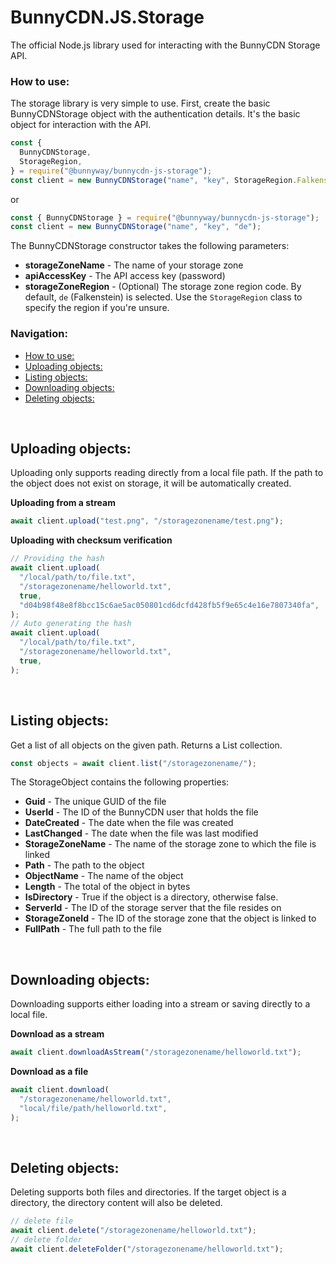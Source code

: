 # BunnyCDN.JS.Storage

The official Node.js library used for interacting with the BunnyCDN Storage API.

### How to use:

The storage library is very simple to use. First, create the basic BunnyCDNStorage object with the authentication details. It's the basic object for interaction with the API.

```javascript
const {
  BunnyCDNStorage,
  StorageRegion,
} = require("@bunnyway/bunnycdn-js-storage");
const client = new BunnyCDNStorage("name", "key", StorageRegion.Falkenstein);
```

or

```javascript
const { BunnyCDNStorage } = require("@bunnyway/bunnycdn-js-storage");
const client = new BunnyCDNStorage("name", "key", "de");
```

The BunnyCDNStorage constructor takes the following parameters:

- **storageZoneName** - The name of your storage zone
- **apiAccessKey** - The API access key (password)
- **storageZoneRegion** - (Optional) The storage zone region code. By default, `de` (Falkenstein) is selected. Use the `StorageRegion` class to specify the region if you're unsure.

### Navigation:

- [How to use:](#how-to-use)
- [Uploading objects:](#uploading-objects)
- [Listing objects:](#listing-objects)
- [Downloading objects:](#downloading-objects)
- [Deleting objects:](#deleting-objects)

<br/>

## Uploading objects:

Uploading only supports reading directly from a local file path. If the path to the object does not exist on storage, it will be automatically created.

**Uploading from a stream**

```javascript
await client.upload("test.png", "/storagezonename/test.png");
```

**Uploading with checksum verification**

```javascript
// Providing the hash
await client.upload(
  "/local/path/to/file.txt",
  "/storagezonename/helloworld.txt",
  true,
  "d04b98f48e8f8bcc15c6ae5ac050801cd6dcfd428fb5f9e65c4e16e7807340fa",
);
// Auto generating the hash
await client.upload(
  "/local/path/to/file.txt",
  "/storagezonename/helloworld.txt",
  true,
);
```

<br/>

## Listing objects:

Get a list of all objects on the given path. Returns a List<StorageObject> collection.

```javascript
const objects = await client.list("/storagezonename/");
```

The StorageObject contains the following properties:

- **Guid** - The unique GUID of the file
- **UserId** - The ID of the BunnyCDN user that holds the file
- **DateCreated** - The date when the file was created
- **LastChanged** - The date when the file was last modified
- **StorageZoneName** - The name of the storage zone to which the file is linked
- **Path** - The path to the object
- **ObjectName** - The name of the object
- **Length** - The total of the object in bytes
- **IsDirectory** - True if the object is a directory, otherwise false.
- **ServerId** - The ID of the storage server that the file resides on
- **StorageZoneId** - The ID of the storage zone that the object is linked to
- **FullPath** - The full path to the file

<br/>

## Downloading objects:

Downloading supports either loading into a stream or saving directly to a local file.

**Download as a stream**

```javascript
await client.downloadAsStream("/storagezonename/helloworld.txt");
```

**Download as a file**

```javascript
await client.download(
  "/storagezonename/helloworld.txt",
  "local/file/path/helloworld.txt",
);
```

<br/>

## Deleting objects:

Deleting supports both files and directories. If the target object is a directory, the directory content will also be deleted.

```javascript
// delete file
await client.delete("/storagezonename/helloworld.txt");
// delete folder
await client.deleteFolder("/storagezonename/helloworld.txt");
```
